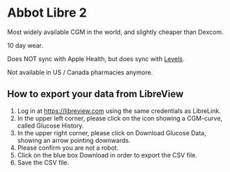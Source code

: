 # Abbot Libre 2

Most widely available CGM in the world, and slightly cheaper than Dexcom.

10 day wear.

Does NOT sync with Apple Health, but does sync with [Levels](../../subscriptions/levels.md).

Not available in US / Canada pharmacies anymore.

## How to export your data from LibreView

1. Log in at <https://libreview.com> using the same credentials as LibreLink.
2. In the upper left corner, please click on the icon showing a CGM-curve, called Glucose History.
3. In the upper right corner, please click on Download Glucose Data, showing an arrow pointing downwards.
4. Please confirm you are not a robot.
5. Click on the blue box Download in order to export the CSV file.
6. Save the CSV file.
